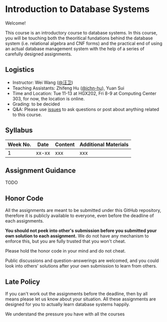 
# Introduction to Database Systems

Welcome!

This course is an introductory course to database systems. In this course, you will be touching both the theoritical fundations behind the database system (i.e. relational algebra and CNF forms) and the practical end of using an actual database management system with the help of a series of carefully designed assignments.

## Logistics

* Instructor: Wei Wang (<a href='http://www.cs.fudan.edu.cn/en/?page_id=2439'>@汪卫</a>)
* Teaching Assistants: Zhifeng Hu (<a href='https://github.com/ichn-hu'>@ichn-hu</a>), Yuan Sui
* Time and Location: Tue 11-13 at HGX202, Fri 8-9 at Computing Center 303, for now, the location is online.
* Grading: to be decided
* Q&A: Please use [issues]() to ask questions or post about anything related to this course.

## Syllabus

|Week No.|Date|Content|Additional Materials|
|--------|----|-------|-------------------|
|1|xx-xx|xxx|xxx|

## Assignment Guidance

TODO

## Honor Code

All the assignments are meant to be submitted under this GitHub repository, therefore it is publicly available to everyone, even before the deadline of each assignments.

**You should not peek into other's submission before you submitted your own solution to each assignment.** We do not have any mechanism to enforce this, but you are fully trusted that you won't cheat.

Please hold the honor code in your mind and do not cheat.

Public discussions and question-answerings are welcomed, and you could look into others' solutions after your own submission to learn from others.

## Late Policy

If you can't work out the assignments before the deadline, then by all means please let us know about your situation. All these assignments are designed for you to actually learn database systems happily.

We understand the pressure you have with all the courses

